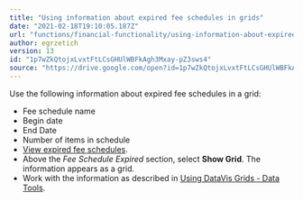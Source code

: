 ```yaml
---
title: "Using information about expired fee schedules in grids"
date: "2021-02-18T19:10:05.187Z"
url: "functions/financial-functionality/using-information-about-expired-fee-schedules-in-grids.html"
author: egrzetich
version: 13
id: "1p7wZkQtojxLvxtFtLCsGHUlWBFkAgh3Mxay-pZ3sws4"
source: "https://drive.google.com/open?id=1p7wZkQtojxLvxtFtLCsGHUlWBFkAgh3Mxay-pZ3sws4"
---
```

Use the following information about expired fee schedules in a grid:

* Fee schedule name
* Begin date
* End Date
* Number of items in schedule 
* [View expired fee schedules](viewing-expired-fee-schedules.html).
* Above the <em>Fee Schedule Expired</em> section, select <strong>Show Grid</strong>. The information appears as a grid.
* Work with the information as described in [Using DataVis Grids - Data Tools](../reports/using-datavis-grids-data-tools.html).
